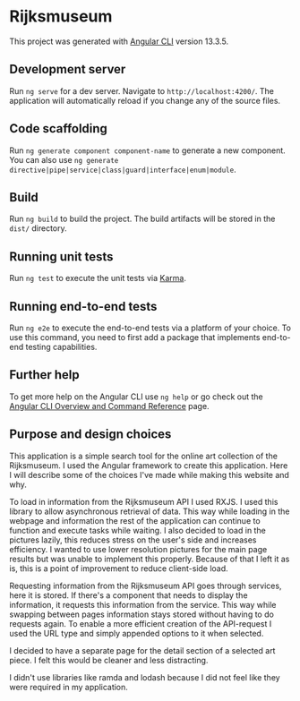 # Rijksmuseum

This project was generated with [Angular CLI](https://github.com/angular/angular-cli) version 13.3.5.

## Development server

Run `ng serve` for a dev server. Navigate to `http://localhost:4200/`. The application will automatically reload if you change any of the source files.

## Code scaffolding

Run `ng generate component component-name` to generate a new component. You can also use `ng generate directive|pipe|service|class|guard|interface|enum|module`.

## Build

Run `ng build` to build the project. The build artifacts will be stored in the `dist/` directory.

## Running unit tests

Run `ng test` to execute the unit tests via [Karma](https://karma-runner.github.io).

## Running end-to-end tests

Run `ng e2e` to execute the end-to-end tests via a platform of your choice. To use this command, you need to first add a package that implements end-to-end testing capabilities.

## Further help

To get more help on the Angular CLI use `ng help` or go check out the [Angular CLI Overview and Command Reference](https://angular.io/cli) page.

## Purpose and design choices

This application is a simple search tool for the online art collection of the Rijksmuseum. I used the Angular framework to create this application. Here I will describe some of the choices I've made while making this website and why. 

To load in information from the Rijksmuseum API I used RXJS. I used this library to allow asynchronous retrieval of data. This way while loading in the webpage and information the rest of the application can continue to function and execute tasks while waiting. 
I also decided to load in the pictures lazily, this reduces stress on the user's side and increases efficiency. I wanted to use lower resolution pictures for the main page results but was unable to implement this properly. Because of that I left it as is, this is a point of improvement to reduce client-side load. 

Requesting information from the Rijksmuseum API goes through services, here it is stored. If there's a component that needs to display the information, it requests this information from the service. This way while swapping between pages information stays stored without having to do requests again. 
To enable a more efficient creation of the API-request I used the URL type and simply appended options to it when selected. 

I decided to have a separate page for the detail section of a selected art piece. I felt this would be cleaner and less distracting. 

I didn't use libraries like ramda and lodash because I did not feel like they were required in my application.  

